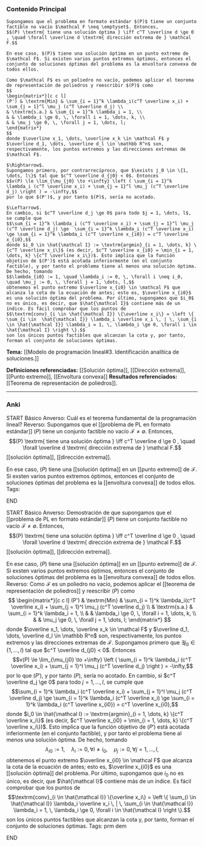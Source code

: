 ### Contenido Principal

```ad-theorem
Supongamos que el problema en formato estándar $(P)$ tiene un conjunto factible no vacío $\mathcal F \neq \emptyset$. Entonces,
$$(P) \textrm{ tiene una solución óptima } \iff c^T \overline d \ge 0 , \quad \forall \overline d \textrm{ dirección extrema de } \mathcal F.$$

En ese caso, $(P)$ tiene una solución óptima en un punto extremo de $\mathcal F$. Si existen varios puntos extremos óptimos, entonces el conjunto de soluciones óptimas del problema es la envoltura convexa de todos ellos.
```

```ad-proof
Como $\mathcal F$ es un poliedro no vacío, podemos aplicar el teorema de representación de poliedros y reescribir $(P)$ como
$$
\begin{matrix*}[c c l]
(P') & \textrm{Min} & \sum_{i = 1}^k \lambda_i(c^T \overline x_i) + \sum_{j = 1}^l \mu_j (c^T \overline d_j) \\
& \textrm{s.a.} & \sum_{i = 1}^k \lambda_i = 1, \\
& & \lambda_i \ge 0, \, \forall i = 1, \dots, k, \\
& & \mu_j \ge 0, \, \forall j = 1, \dots, l;
\end{matrix*}
$$
donde $\overline x_1, \dots, \overline x_k \in \mathcal F$ y $\overline d_1, \dots, \overline d_l \in \mathbb R^n$ son, respectivamente, los puntos extremos y las direcciones extremas de $\mathcal F$. 

$\Rightarrow$.
Supongamos primero, por contrarrecíproco, que $\exists j_0 \in \{1, \dots, l\}$ tal que $c^T \overline d_{j0} < 0$. Entonces
$$v(P) \le \lim_{\mu_{j0} \to +\infty} \left ( \sum_{i = 1}^k \lambda_i (c^T \overline x_i) + \sum_{j = 1}^l \mu_j (c^T \overline d_j) \right ) = -\infty,$$
por lo que $(P')$, y por tanto $(P)$, sería no acotado. 

$\Leftarrow$.
En cambio, si $c^T \overline d_j \ge 0$ para todo $j = 1, \dots, l$, se cumple que
$$\sum_{i = 1}^k \lambda_i (c^T \overline x_i) + \sum_{j = 1}^l \mu_j (c^T \overline d_j) \ge  \sum_{i = 1}^k \lambda_i (c^T \overline x_i) \ge \sum_{i = 1}^k \lambda_i (c^T \overline x_{i0}) = c^T \overline x_{i0},$$
donde $i_0 \in \hat{\mathcal I} := \textrm{argmin}_{i = 1, \dots, k} \{c^T \overline x_i\}$ (es decir, $c^T \overline x_{i0} = \min_{i = 1, \dots, k} \{c^T \overline x_i\})$. Esto implica que la función objetivo de $(P')$ está acotada inferiormente (en el conjunto factible), y por tanto el problema tiene al menos una solución óptima. De hecho, tomando
$$\lambda_{i0} := 1, \quad \lambda_i := 0, \, \forall i \neq i_0, \quad \mu_j := 0, \, \forall j = 1, \dots, l,$$
obtenemos el punto extremo $\overline x_{i0} \in \mathcal F$ que alcanza la cota de la ecuación de antes; esto es, $\overline x_{i0}$ es una solución óptima del problema. Por último, supongamos que $i_0$ no es único, es decir, que $\hat{\mathcal I}$ contiene más de un índice. Es fácil comprobar que los puntos de
$$\textrm{conv}_{i \in \hat{\mathcal I}} \{\overline x_i\} = \left \{ \sum_{i \in  \hat{\mathcal I}} \lambda_i \overline x_i \, | \, \sum_{i \in \hat{\mathcal I}} \lambda_i = 1, \, \lambda_i \ge 0, \forall i \in \hat{\mathcal I} \right \}.$$
son los únicos puntos factibles que alcanzan la cota y, por tanto, forman el conjunto de soluciones óptimas.
```

**Tema:** [[Modelo de programación lineal#3. Identificación analítica de soluciones.]]

**Definiciones referenciadas:** [[Solución óptima]], [[Dirección extrema]], [[Punto extremo]], [[Envoltura convexa]]
**Resultados referenciados:** [[Teorema de representación de poliedros]].

---
### Anki

START
Básico
Anverso: Cuál es el teorema fundamental de la programación  lineal?
Reverso: Supongamos que el [[problema de PL en formato estándar]] $(P)$ tiene un conjunto factible no vacío $\mathcal F \neq \emptyset$. Entonces,
$$(P) \textrm{ tiene una solución óptima } \iff c^T \overline d \ge 0 , \quad \forall \overline d \textrm{ dirección extrema de } \mathcal F.$$
[[solución óptima]], [[dirección extrema]].

En ese caso, $(P)$ tiene una [[solución óptima]] en un [[punto extremo]] de $\mathcal F$. Si exsten varios puntos extremos óptimos, entonces el conjunto de soluciones óptimas del problema es la [[envoltura convexa]] de todos ellos.
Tags:
<!--ID: 1727083427956-->
END

START
Básico
Anverso: Demostración de que supongamos que el [[problema de PL en formato estándar]] $(P)$ tiene un conjunto factible no vacío $\mathcal F \neq \emptyset$. Entonces,
$$(P) \textrm{ tiene una solución óptima } \iff c^T \overline d \ge 0 , \quad \forall \overline d \textrm{ dirección extrema de } \mathcal F.$$
[[solución óptima]], [[dirección extrema]].

En ese caso, $(P)$ tiene una [[solución óptima]] en un [[punto extremo]] de $\mathcal F$. Si exsten varios puntos extremos óptimos, entonces el conjunto de soluciones óptimas del problema es la [[envoltura convexa]] de todos ellos.
Reverso: Como $\mathcal F$ es un poliedro no vacío, podemos aplicar el [[teorema de representación de poliedros]] y reescribir $(P)$ como
$$
\begin{matrix*}[c c l]
(P') & \textrm{Min} & \sum_{i = 1}^k \lambda_i(c^T \overline x_i) + \sum_{j = 1}^l \mu_j (c^T \overline d_j) \\
& \textrm{s.a.} & \sum_{i = 1}^k \lambda_i = 1, \\
& & \lambda_i \ge 0, \, \forall i = 1, \dots, k, \\
& & \mu_j \ge 0, \, \forall j = 1, \dots, l;
\end{matrix*}
$$
donde $\overline x_1, \dots, \overline x_k \in \mathcal F$ y $\overline d_1, \dots, \overline d_l \in \mathbb R^n$ son, respectivamente, los puntos extremos y las direcciones extremas de $\mathcal F$. Supongamos primero que $\exists j_0 \in \{1, \dots, l\}$ tal que $c^T \overline d_{j0} < 0$. Entonces
$$v(P) \le \lim_{\mu_{j0} \to +\infty} \left ( \sum_{i = 1}^k \lambda_i (c^T \overline x_i) + \sum_{j = 1}^l \mu_j (c^T \overline d_j) \right ) = -\infty,$$
por lo que $(P')$, y por tanto $(P)$, sería no acotado. En cambio, si $c^T \overline d_j \ge 0$ para todo $j = 1, \dots, l$, se cumple que
$$\sum_{i = 1}^k \lambda_i (c^T \overline x_i) + \sum_{j = 1}^l \mu_j (c^T \overline d_j) \ge  \sum_{i = 1}^k \lambda_i (c^T \overline x_i) \ge \sum_{i = 1}^k \lambda_i (c^T \overline x_{i0}) = c^T \overline x_{i0},$$
donde $i_0 \in \hat{\mathcal I} := \textrm{argmin}_{i = 1, \dots, k} \{c^T \overline x_i\}$ (es decir, $c^T \overline x_{i0} = \min_{i = 1, \dots, k} \{c^T \overline x_i\})$. Esto implica que la función objetivo de $(P')$ está acotada inferiormente (en el conjunto factible), y por tanto el problema tiene al menos una solución óptima. De hecho, tomando
$$\lambda_{i0} := 1, \quad \lambda_i := 0, \, \forall i \neq i_0, \quad \mu_j := 0, \, \forall j = 1, \dots, l,$$
obtenemos el punto extremo $\overline x_{i0} \in \mathcal F$ que alcanza la cota de la ecuación de antes; esto es, $\overline x_{i0}$ es una [[solución óptima]] del problema. Por último, supongamos que $i_0$ no es único, es decir, que $\hat{\mathcal I}$ contiene más de un índice. Es fácil comprobar que los puntos de
$$\textrm{conv}_{i \in \hat{\mathcal I}} \{\overline x_i\} = \left \{ \sum_{i \in  \hat{\mathcal I}} \lambda_i \overline x_i \, | \, \sum_{i \in \hat{\mathcal I}} \lambda_i = 1, \, \lambda_i \ge 0, \forall i \in \hat{\mathcal I} \right \}.$$
son los únicos puntos factibles que alcanzan la cota y, por tanto, forman el conjunto de soluciones óptimas.
Tags: prm dem
<!--ID: 1727083427958-->
END